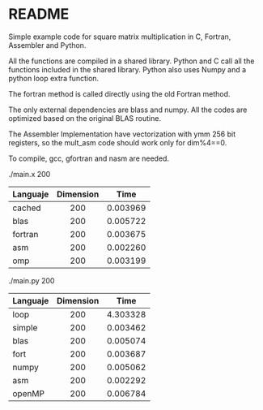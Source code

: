 # README

Simple example code for square matrix multiplication in C, Fortran, Assembler and Python. 

All the functions are compiled in a shared library. Python and C call all the functions included in the shared library. Python 
also uses Numpy and a python loop extra function.

The fortran method is called directly using the old Fortran method.

The only external dependencies are blass and numpy. All the codes are optimized based on the original BLAS routine. 

The Assembler Implementation have vectorization with ymm 256 bit registers, so the mult_asm code should work only for dim%4==0.

To compile, gcc, gfortran and nasm are needed.

./main.x 200

| Languaje | Dimension |   Time   |
|----------|:---------:|:--------:|
| cached   |  200  	   | 0.003969 |
| blas     |  200	   | 0.005722 |
| fortran  |  200	   | 0.003675 |
| asm	   |  200	   | 0.002260 |
| omp	   |  200	   | 0.003199 |


./main.py 200  

| Languaje | Dimension |   Time   |
|----------|:---------:|:--------:|
| loop     |   200	   | 4.303328 |
| simple   |   200	   | 0.003462 |
| blas     |   200	   | 0.005074 |
| fort     |   200	   | 0.003687 |
| numpy    |   200	   | 0.005062 |
| asm      |   200	   | 0.002292 |
| openMP   |   200	   | 0.006784 |
